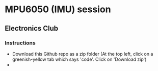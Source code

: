 # MPU6050 (IMU) session
## Electronics Club

### Instructions
* Download this Github repo as a zip folder (At the top left, click on a greenish-yellow tab which says 'code'. Click on 'Download zip')
* 

